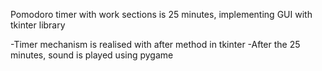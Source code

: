 Pomodoro timer with work sections is 25 minutes, implementing GUI with tkinter library 


-Timer mechanism is realised with after method in tkinter
-After the 25 minutes, sound is played using pygame

